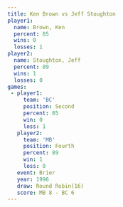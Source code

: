 ```yaml
---
title: Ken Brown vs Jeff Stoughton
player1:               
  name: Brown, Ken     
  percent: 85          
  wins: 0              
  losses: 1            
player2:               
  name: Stoughton, Jeff
  percent: 89          
  wins: 1              
  losses: 0            
games:
 - player1:          
     team: 'BC'      
     position: Second
     percent: 85     
     win: 0          
     loss: 1         
   player2:          
     team: 'MB'      
     position: Fourth
     percent: 89     
     win: 1          
     loss: 0         
   event: Brier         
   year: 1996           
   draw: Round Robin(16)
   score: MB 8 - BC 6   
---
```

